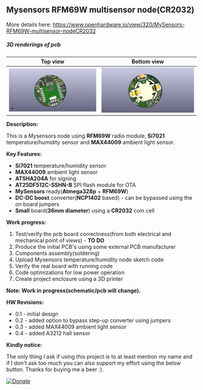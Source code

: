 ## Mysensors RFM69W multisensor node(CR2032)
More details here: https://www.openhardware.io/view/320/MySensors-RFM69W-multisensor-nodeCR2032

##### 3D renderings of pcb

Top view | Bottom view
------------ | -------------
![Alt text](3d/renderings/multisensor_cr2032_top.png?raw=true "top view") | ![Alt text](3d/renderings/multisensor_cr2032_bottom.png?raw=true "bottom view")



**Description:**

This is a Mysensors node using **RFM69W** radio module, **Si7021** temperature/humidity sensor and **MAX44009** ambient light sensor. 

**Key Features:**

 - **Si7021** temperature/humidity sensor
 - **MAX44009** ambient light sensor
 - **ATSHA204A** for signing
 - **AT25DF512C-SSHN-B** SPI flash module for OTA
 - **MySensors** ready(**Atmega328p** + **RFM69W**)
 - **DC-DC boost** converter(**NCP1402** based) - can be bypassed using the on board jumpers
 - **Small** board(**36mm diameter**) using a **CR2032** coin cell

**Work progress:**
 1. Test/verify the pcb board correctness(from both electrical and mechanical point of views) - **TO DO**
 2. Produce the initial PCB's using some external PCB manufacturer
 3. Components assembly(soldering)
 4. Upload Mysensors temperature/humidity node sketch code
 5. Verify the real board with running code
 6. Code optimizations for low power operation
 7. Create project enclosure using a 3D printer

**Note: Work in progress(schematic/pcb will change).**

**HW Revisions:**
 - 0.1 - initial design
 - 0.2 - added option to bypass step-up converter using jumpers
 - 0.3 - added MAX44009 ambient light sensor
 - 0.4 - added A3212 hall sensor


 **Kindly notice:**

The only thing I ask if using this project is to at least mention my name and if I don't ask too much you can also support my effort using the below button. Thanks for buying me a beer :).

[![Donate](https://img.shields.io/badge/Donate-PayPal-green.svg)](https://www.paypal.com/cgi-bin/webscr?cmd=_s-xclick&hosted_button_id=FWQ6WCAPBEDM4&source=url)
